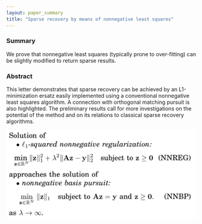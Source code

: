 ```yaml
---
layout: paper_summary
title: "Sparse recovery by means of nonnegative least squares"
---
```


### Summary
We prove that nonnegative least squares (typically prone to over-fitting) can be slightly modified to return sparse results.


### Abstract
This letter demonstrates that sparse recovery can be achieved by an L1-minimization ersatz easily implemented using a conventional nonnegative least squares algorithm. A connection with orthogonal matching pursuit is also highlighted. The preliminary results call for more investigations on the potential of the method and on its relations to classical sparse recovery algorithms.


<img src="../../images/publication/2014_sparse_recovery.png" />
